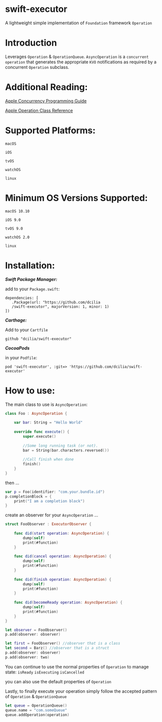 # swift-executor
A lightweight simple implementation of ```Foundation``` framework ```Operation```

# Introduction
Leverages ``` Operation ``` & ``` OperationQueue ```.  ``` AsyncOperation ``` is a ```concurrent operation``` that generates the appropriate ```KVO``` notifications as required by a concurrent ```Operation``` subclass.

# Additional Reading:
[Apple Concurrency Programming Guide](https://developer.apple.com/library/content/documentation/General/Conceptual/ConcurrencyProgrammingGuide/Introduction/Introduction.html#//apple_ref/doc/uid/TP40008091-CH1-SW1)

[Apple Operation Class Reference](https://developer.apple.com/reference/foundation/operation)


# Supported Platforms:
```macOS``` 

```iOS``` 

```tvOS``` 

```watchOS``` 

```linux```

# Minimum OS Versions Supported:

``` macOS 10.10 ```

``` iOS 9.0 ```

``` tvOS 9.0 ```

``` watchOS 2.0 ```

``` linux ```

# Installation:

***Swift Package Manager:***

add to your ```Package.swift```:

```
dependencies: [
   .Package(url: "https://github.com/dcilia
   /swift-executor", majorVersion: 1, minor: 1)
])
```
***Carthage:***

Add to your ```Cartfile```

```
github "dcilia/swift-executor"
```


***CocoaPods***

in your ```Podfile```:

```pod 'swift-executor', :git=> 'https://github.com/dcilia/swift-executor'```

# How to use:

The main class to use is ```AsyncOperation```:

``` Swift
class Foo : AsyncOperation {
    
    var bar: String = "Hello World"
    
    override func execute() {
        super.execute()
        
        //Some long running task (or not).
        bar = String(bar.characters.reversed())
        
        //Call finish when done
        finish()
    }
}

```

then ...

``` Swift
var p = Foo(identifier: "com.your.bundle.id")
p.completionBlock = {
    print("I am a completion block")
}
```

create an observer for your ```AsyncOperation``` ...

``` swift
struct FooObserver : ExecutorObserver {
    
    func did(start operation: AsyncOperation) {
        dump(self)
        print(#function)
    }
    
    func did(cancel operation: AsyncOperation) {
        dump(self)
        print(#function)
    }
    
    func did(finish operation: AsyncOperation) {
        dump(self)
        print(#function)
    }
    
    func did(becomeReady operation: AsyncOperation) {
        dump(self)
        print(#function)
    }
}
```

``` swift
let observer = FooObserver()
p.add(observer: observer)
```
```  swift
let first = FooObserver() //observer that is a class
let second = Barz() //observer that is a struct
p.add(observer: observer)
p.add(observer: two)
```
You can continue to use the normal properties of ```Operation``` to manage state:
```isReady``` ```isExecuting``` ```isCancelled```

you can also use the default properties of ```Operation```

Lastly, to finally execute your operation simply follow the accepted pattern of ```Operation``` & ```OperationQueue```

``` Swift
let queue = OperationQueue()
queue.name = "com.someQueue"
queue.addOperation(operation)
```
   
